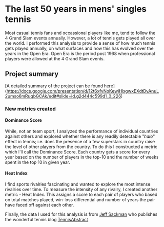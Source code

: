 
# The last 50 years in mens' singles tennis

Most casual tennis fans and occassional players like me, tend to follow the 4 Grand Slam events annually. However, a lot of tennis gets played all over the world. I performed this analysis to provide a sense of how much tennis gets played annually, on what surfaces and how this has evolved over the years in the Open Era. Open Era is the period post 1968 when professional players were allowed at the 4 Grand Slam events. 

## Project summary
[A detailed summary of the project can be found here] (https://docs.google.com/presentation/d/12t6xfvNoKewiHlxgwxEXdtDvAnuL2umso6mRuqbGCAk/edit#slide=id.g2d444c599d1_0_226)

### New metrics created

#### Dominance Score

While, not an team sport, I  analyzed the performance of individual countries against others and explored whether there is any readily detectable "_halo_" effect in tennis; i.e. does the presence of a few superstars in country raise the level of other players from the country. To do this I constructed a metric which I'll call the Dominance Score. Each country gets a score for every year based on the number of players in the top-10 and the number of weeks spent in the top 10 in given year. 

#### Heat Index

I find sports rivalries fascinating and wanted to explore the most intense rivalries over time. To measure the intensity of any rivalry, I created another metric - Heat Index. This assigns a score to each pair of players who based on total matches played, win-loss differential and number of years the pair have faced off against each other. 

Finally, the data I used for this analysis is from [Jeff Sackman](https://github.com/JeffSackmann/tennis_atp) who publishes the wonderful tennis blog [TennisAbstract](https://www.tennisabstract.com/blog/)
